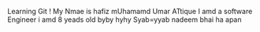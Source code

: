 Learning Git
!
My Nmae is hafiz mUhamamd Umar ATtique
I amd a software Engineer
i amd 8 yeads old
byby
hyhy
Syab=yyab nadeem bhai ha apan

